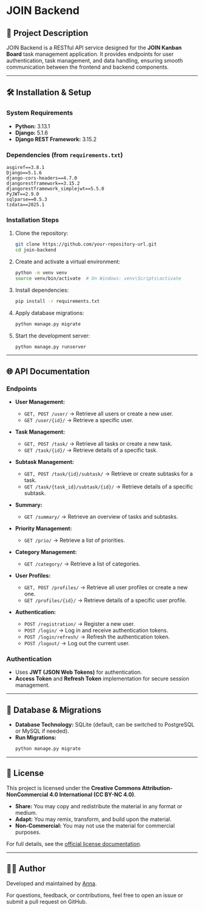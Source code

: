 # JOIN Backend

## 📌 Project Description

JOIN Backend is a RESTful API service designed for the **JOIN Kanban Board** task management application. It provides endpoints for user authentication, task management, and data handling, ensuring smooth communication between the frontend and backend components.

---

## 🛠 Installation & Setup

### System Requirements

- **Python:** 3.13.1
- **Django:** 5.1.6
- **Django REST Framework:** 3.15.2

### Dependencies (from `requirements.txt`)

```
asgiref==3.8.1
Django==5.1.6
django-cors-headers==4.7.0
djangorestframework==3.15.2
djangorestframework_simplejwt==5.5.0
PyJWT==2.9.0
sqlparse==0.5.3
tzdata==2025.1
```

### Installation Steps

1. Clone the repository:
   ```sh
   git clone https://github.com/your-repository-url.git
   cd join-backend
   ```

2. Create and activate a virtual environment:
   ```sh
   python -m venv venv
   source venv/bin/activate  # On Windows: venv\Scripts\activate
   ```

3. Install dependencies:
   ```sh
   pip install -r requirements.txt
   ```

4. Apply database migrations:
   ```sh
   python manage.py migrate
   ```

5. Start the development server:
   ```sh
   python manage.py runserver
   ```

---

## 🌐 API Documentation

### Endpoints

- **User Management:**
  - `GET, POST /user/` → Retrieve all users or create a new user.
  - `GET /user/{id}/` → Retrieve a specific user.

- **Task Management:**
  - `GET, POST /task/` → Retrieve all tasks or create a new task.
  - `GET /task/{id}/` → Retrieve details of a specific task.

- **Subtask Management:**
  - `GET, POST /task/{id}/subtask/` → Retrieve or create subtasks for a task.
  - `GET /task/{task_id}/subtask/{id}/` → Retrieve details of a specific subtask.

- **Summary:**
  - `GET /summary/` → Retrieve an overview of tasks and subtasks.

- **Priority Management:**
  - `GET /prio/` → Retrieve a list of priorities.

- **Category Management:**
  - `GET /category/` → Retrieve a list of categories.

- **User Profiles:**
  - `GET, POST /profiles/` → Retrieve all user profiles or create a new one.
  - `GET /profiles/{id}/` → Retrieve details of a specific user profile.

- **Authentication:**
  - `POST /registration/` → Register a new user.
  - `POST /login/` → Log in and receive authentication tokens.
  - `POST /login/refresh/` → Refresh the authentication token.
  - `POST /logout/` → Log out the current user.

### Authentication
- Uses **JWT (JSON Web Tokens)** for authentication.
- **Access Token** and **Refresh Token** implementation for secure session management.

---

## 📂 Database & Migrations

- **Database Technology:** SQLite (default, can be switched to PostgreSQL or MySQL if needed).
- **Run Migrations:**
  ```sh
  python manage.py migrate
  ```

---

## 📝 License

This project is licensed under the **Creative Commons Attribution-NonCommercial 4.0 International (CC BY-NC 4.0)**.

- **Share:** You may copy and redistribute the material in any format or medium.
- **Adapt:** You may remix, transform, and build upon the material.
- **Non-Commercial:** You may not use the material for commercial purposes.

For full details, see the [official license documentation](https://creativecommons.org/licenses/by-nc/4.0/).

---

## 👩‍💻 Author

Developed and maintained by [Anna](https://github.com/Anna-Fritz).

For questions, feedback, or contributions, feel free to open an issue or submit a pull request on GitHub.
